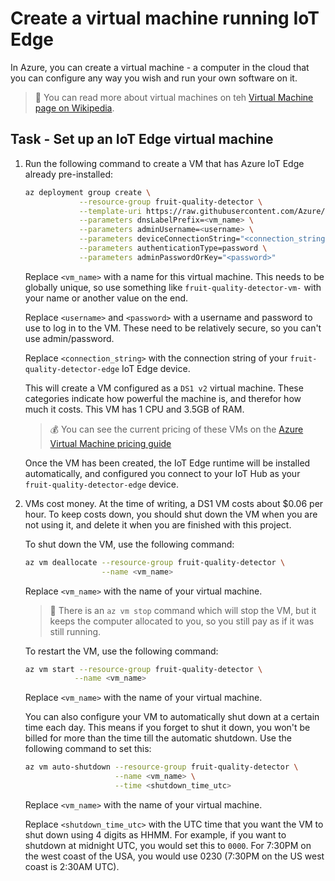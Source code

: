 # Create a virtual machine running IoT Edge

In Azure, you can create a virtual machine - a computer in the cloud that you can configure any way you wish and run your own software on it.

> 💁 You can read more about virtual machines on teh [Virtual Machine page on Wikipedia](https://wikipedia.org/wiki/Virtual_machine).

## Task - Set up an IoT Edge virtual machine

1. Run the following command to create a VM that has Azure IoT Edge already pre-installed:

    ```sh
    az deployment group create \
                --resource-group fruit-quality-detector \
                --template-uri https://raw.githubusercontent.com/Azure/iotedge-vm-deploy/1.2.0/edgeDeploy.json \
                --parameters dnsLabelPrefix=<vm_name> \
                --parameters adminUsername=<username> \
                --parameters deviceConnectionString="<connection_string>" \
                --parameters authenticationType=password \
                --parameters adminPasswordOrKey="<password>"
    ```

    Replace `<vm_name>` with a name for this virtual machine. This needs to be globally unique, so use something like `fruit-quality-detector-vm-` with your name or another value on the end.

    Replace `<username>` and `<password>` with a username and password to use to log in to the VM. These need to be relatively secure, so you can't use admin/password.

    Replace `<connection_string>` with the connection string of your `fruit-quality-detector-edge` IoT Edge device.

    This will create a VM configured as a `DS1 v2` virtual machine. These categories indicate how powerful the machine is, and therefor how much it costs. This VM has 1 CPU and 3.5GB of RAM.

    > 💰 You can see the current pricing of these VMs on the [Azure Virtual Machine pricing guide](https://azure.microsoft.com/pricing/details/virtual-machines/linux/?WT.mc_id=academic-17441-jabenn)

    Once the VM has been created, the IoT Edge runtime will be installed automatically, and configured you connect to your IoT Hub as your `fruit-quality-detector-edge` device.

1. VMs cost money. At the time of writing, a DS1 VM costs about $0.06 per hour. To keep costs down, you should shut down the VM when you are not using it, and delete it when you are finished with this project.

    To shut down the VM, use the following command:

    ```sh
    az vm deallocate --resource-group fruit-quality-detector \
                     --name <vm_name>
    ```

    Replace `<vm_name>` with the name of your virtual machine.

    > 💁 There is an `az vm stop` command which will stop the VM, but it keeps the computer allocated to you, so you still pay as if it was still running.

    To restart the VM, use the following command:

    ```sh
    az vm start --resource-group fruit-quality-detector \
               --name <vm_name>
    ```

    Replace `<vm_name>` with the name of your virtual machine.

    You can also configure your VM to automatically shut down at a certain time each day. This means if you forget to shut it down, you won't be billed for more than the time till the automatic shutdown. Use the following command to set this:

    ```sh
    az vm auto-shutdown --resource-group fruit-quality-detector \
                        --name <vm_name> \
                        --time <shutdown_time_utc>
    ```

    Replace `<vm_name>` with the name of your virtual machine.

    Replace `<shutdown_time_utc>` with the UTC time that you want the VM to shut down using 4 digits as HHMM. For example, if you want to shutdown at midnight UTC, you would set this to `0000`. For 7:30PM on the west coast of the USA, you would use 0230 (7:30PM on the US west coast is 2:30AM UTC).
